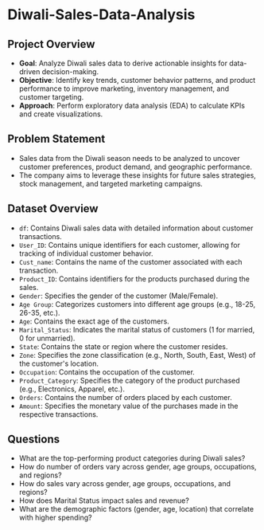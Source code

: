 # Diwali-Sales-Data-Analysis

## Project Overview

- **Goal**: Analyze Diwali sales data to derive actionable insights for data-driven decision-making.
- **Objective**: Identify key trends, customer behavior patterns, and product performance to improve marketing, inventory management, and customer targeting.
- **Approach**: Perform exploratory data analysis (EDA) to calculate KPIs and create visualizations.

## Problem Statement

- Sales data from the Diwali season needs to be analyzed to uncover customer preferences, product demand, and geographic performance.
- The company aims to leverage these insights for future sales strategies, stock management, and targeted marketing campaigns.

## Dataset Overview

- `df`: Contains Diwali sales data with detailed information about customer transactions.
- `User_ID`: Contains unique identifiers for each customer, allowing for tracking of individual customer behavior.
- `Cust_name`: Contains the name of the customer associated with each transaction.
- `Product_ID`: Contains identifiers for the products purchased during the sales.
- `Gender`: Specifies the gender of the customer (Male/Female).
- `Age Group`: Categorizes customers into different age groups (e.g., 18-25, 26-35, etc.).
- `Age`: Contains the exact age of the customers.
- `Marital_Status`: Indicates the marital status of customers (1 for married, 0 for unmarried).
- `State`: Contains the state or region where the customer resides.
- `Zone`: Specifies the zone classification (e.g., North, South, East, West) of the customer's location.
- `Occupation`: Contains the occupation of the customer.
- `Product_Category`: Specifies the category of the product purchased (e.g., Electronics, Apparel, etc.).
- `Orders`: Contains the number of orders placed by each customer.
- `Amount`: Specifies the monetary value of the purchases made in the respective transactions.

## Questions

- What are the top-performing product categories during Diwali sales?
- How do number of orders vary across gender, age groups, occupations, and regions?
- How do sales vary across gender, age groups, occupations, and regions?
- How does Marital Status impact sales and revenue?
- What are the demographic factors (gender, age, location) that correlate with higher spending?
